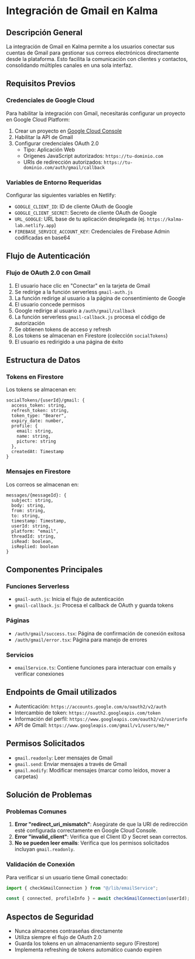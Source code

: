 # Integración de Gmail en Kalma

## Descripción General
La integración de Gmail en Kalma permite a los usuarios conectar sus cuentas de Gmail para gestionar sus correos electrónicos directamente desde la plataforma. Esto facilita la comunicación con clientes y contactos, consolidando múltiples canales en una sola interfaz.

## Requisitos Previos

### Credenciales de Google Cloud
Para habilitar la integración con Gmail, necesitarás configurar un proyecto en Google Cloud Platform:

1. Crear un proyecto en [Google Cloud Console](https://console.cloud.google.com/)
2. Habilitar la API de Gmail
3. Configurar credenciales OAuth 2.0
   - Tipo: Aplicación Web
   - Orígenes JavaScript autorizados: `https://tu-dominio.com`
   - URIs de redirección autorizados: `https://tu-dominio.com/auth/gmail/callback`

### Variables de Entorno Requeridas
Configurar las siguientes variables en Netlify:

- `GOOGLE_CLIENT_ID`: ID de cliente OAuth de Google
- `GOOGLE_CLIENT_SECRET`: Secreto de cliente OAuth de Google
- `URL_GOOGLE`: URL base de tu aplicación desplegada (ej. `https://kalma-lab.netlify.app`)
- `FIREBASE_SERVICE_ACCOUNT_KEY`: Credenciales de Firebase Admin codificadas en base64

## Flujo de Autenticación

### Flujo de OAuth 2.0 con Gmail
1. El usuario hace clic en "Conectar" en la tarjeta de Gmail
2. Se redirige a la función serverless `gmail-auth.js`
3. La función redirige al usuario a la página de consentimiento de Google
4. El usuario concede permisos
5. Google redirige al usuario a `/auth/gmail/callback`
6. La función serverless `gmail-callback.js` procesa el código de autorización
7. Se obtienen tokens de acceso y refresh
8. Los tokens se almacenan en Firestore (colección `socialTokens`)
9. El usuario es redirigido a una página de éxito

## Estructura de Datos

### Tokens en Firestore
Los tokens se almacenan en:
```
socialTokens/{userId}/gmail: {
  access_token: string,
  refresh_token: string,
  token_type: "Bearer",
  expiry_date: number,
  profile: {
    email: string,
    name: string,
    picture: string
  },
  createdAt: Timestamp
}
```

### Mensajes en Firestore
Los correos se almacenan en:
```
messages/{messageId}: {
  subject: string,
  body: string,
  from: string,
  to: string,
  timestamp: Timestamp,
  userId: string,
  platform: "email",
  threadId: string,
  isRead: boolean,
  isReplied: boolean
}
```

## Componentes Principales

### Funciones Serverless
- `gmail-auth.js`: Inicia el flujo de autenticación
- `gmail-callback.js`: Procesa el callback de OAuth y guarda tokens

### Páginas
- `/auth/gmail/success.tsx`: Página de confirmación de conexión exitosa
- `/auth/gmail/error.tsx`: Página para manejo de errores

### Servicios
- `emailService.ts`: Contiene funciones para interactuar con emails y verificar conexiones

## Endpoints de Gmail utilizados
- Autenticación: `https://accounts.google.com/o/oauth2/v2/auth`
- Intercambio de token: `https://oauth2.googleapis.com/token`
- Información del perfil: `https://www.googleapis.com/oauth2/v2/userinfo`
- API de Gmail: `https://www.googleapis.com/gmail/v1/users/me/*`

## Permisos Solicitados
- `gmail.readonly`: Leer mensajes de Gmail
- `gmail.send`: Enviar mensajes a través de Gmail
- `gmail.modify`: Modificar mensajes (marcar como leídos, mover a carpetas)

## Solución de Problemas

### Problemas Comunes
1. **Error "redirect_uri_mismatch"**: Asegúrate de que la URI de redirección esté configurada correctamente en Google Cloud Console.
2. **Error "invalid_client"**: Verifica que el Client ID y Secret sean correctos.
3. **No se pueden leer emails**: Verifica que los permisos solicitados incluyan `gmail.readonly`.

### Validación de Conexión
Para verificar si un usuario tiene Gmail conectado:
```typescript
import { checkGmailConnection } from "@/lib/emailService";

const { connected, profileInfo } = await checkGmailConnection(userId);
```

## Aspectos de Seguridad
- Nunca almacenes contraseñas directamente
- Utiliza siempre el flujo de OAuth 2.0
- Guarda los tokens en un almacenamiento seguro (Firestore)
- Implementa refreshing de tokens automático cuando expiren 